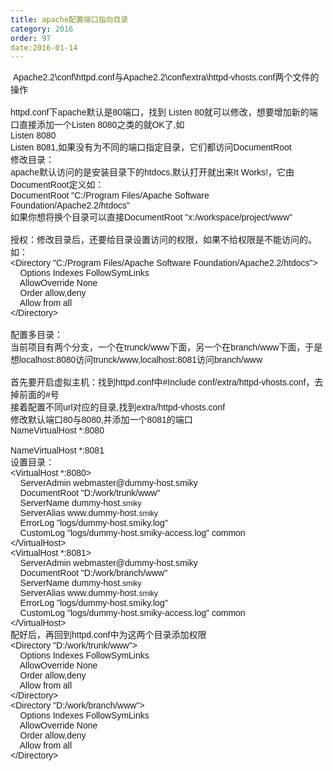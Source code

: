 ```yaml
---
title: apache配置端口指向目录
category: 2016
order: 97
date:2016-01-14
---
```

<div>
<div>&nbsp;<span style="font-family:Helvetica, Tahoma, Arial, sans-serif">Apache2.2\conf\httpd.conf与Apache2.2\conf\extra\httpd-vhosts.conf两个文件的操作</span><br/>
</div>
<p style="margin-top:0px;margin-bottom:0px;padding:0px;font-family:Helvetica, Tahoma, Arial, sans-serif">&nbsp;</p>
<p style="margin-top:0px;margin-bottom:0px;padding:0px;font-family:Helvetica, Tahoma, Arial, sans-serif">httpd.conf下apache默认是80端口，找到 Listen 80就可以修改，想要增加新的端口直接添加一个Listen 8080之类的就OK了,如</p>
<p style="margin-top:0px;margin-bottom:0px;padding:0px;font-family:Helvetica, Tahoma, Arial, sans-serif">Listen 8080</p>
<p style="margin-top:0px;margin-bottom:0px;padding:0px;font-family:Helvetica, Tahoma, Arial, sans-serif">Listen 8081,如果没有为不同的端口指定目录，它们都访问DocumentRoot</p>
<p style="margin-top:0px;margin-bottom:0px;padding:0px;font-family:Helvetica, Tahoma, Arial, sans-serif">修改目录：</p>
<p style="margin-top:0px;margin-bottom:0px;padding:0px;font-family:Helvetica, Tahoma, Arial, sans-serif">apache默认访问的是安装目录下的htdocs,默认打开就出来It Works!，它由DocumentRoot定义如：</p>
<p style="margin-top:0px;margin-bottom:0px;padding:0px;font-family:Helvetica, Tahoma, Arial, sans-serif">DocumentRoot "C:/Program Files/Apache Software Foundation/Apache2.2/htdocs"</p>
<p style="margin-top:0px;margin-bottom:0px;padding:0px;font-family:Helvetica, Tahoma, Arial, sans-serif">如果你想将换个目录可以直接DocumentRoot "x:/workspace/project/www"</p>
<p style="margin-top:0px;margin-bottom:0px;padding:0px;font-family:Helvetica, Tahoma, Arial, sans-serif">&nbsp;</p>
<p style="margin-top:0px;margin-bottom:0px;padding:0px;font-family:Helvetica, Tahoma, Arial, sans-serif">授权：修改目录后，还要给目录设置访问的权限，如果不给权限是不能访问的。如：</p>
<p style="margin-top:0px;margin-bottom:0px;padding:0px;font-family:Helvetica, Tahoma, Arial, sans-serif">&lt;Directory "C:/Program Files/Apache Software Foundation/Apache2.2/htdocs"&gt;</p>
<p style="margin-top:0px;margin-bottom:0px;padding:0px;font-family:Helvetica, Tahoma, Arial, sans-serif">&nbsp; &nbsp; Options Indexes FollowSymLinks</p>
<p style="margin-top:0px;margin-bottom:0px;padding:0px;font-family:Helvetica, Tahoma, Arial, sans-serif">&nbsp; &nbsp; AllowOverride None</p>
<p style="margin-top:0px;margin-bottom:0px;padding:0px;font-family:Helvetica, Tahoma, Arial, sans-serif">&nbsp; &nbsp; Order allow,deny</p>
<p style="margin-top:0px;margin-bottom:0px;padding:0px;font-family:Helvetica, Tahoma, Arial, sans-serif">&nbsp; &nbsp; Allow from all</p>
<p style="margin-top:0px;margin-bottom:0px;padding:0px;font-family:Helvetica, Tahoma, Arial, sans-serif">&lt;/Directory&gt;</p>
<p style="margin-top:0px;margin-bottom:0px;padding:0px;font-family:Helvetica, Tahoma, Arial, sans-serif">&nbsp;</p>
<p style="margin-top:0px;margin-bottom:0px;padding:0px;font-family:Helvetica, Tahoma, Arial, sans-serif">配置多目录：</p>
<p style="margin-top:0px;margin-bottom:0px;padding:0px;font-family:Helvetica, Tahoma, Arial, sans-serif">当前项目有两个分支，一个在trunck/www下面，另一个在branch/www下面，于是想localhost:8080访问trunck/www,localhost:8081访问branch/www</p>
<p style="margin-top:0px;margin-bottom:0px;padding:0px;font-family:Helvetica, Tahoma, Arial, sans-serif">&nbsp;</p>
<p style="margin-top:0px;margin-bottom:0px;padding:0px;font-family:Helvetica, Tahoma, Arial, sans-serif">首先要开启虚拟主机：找到httpd.conf中#Include conf/extra/httpd-vhosts.conf，去掉前面的#号</p>
<p style="margin-top:0px;margin-bottom:0px;padding:0px;font-family:Helvetica, Tahoma, Arial, sans-serif">接着配置不同url对应的目录,找到extra/httpd-vhosts.conf</p>
<p style="margin-top:0px;margin-bottom:0px;padding:0px;font-family:Helvetica, Tahoma, Arial, sans-serif">修改默认端口80与8080,并添加一个8081的端口</p>
<p style="margin-top:0px;margin-bottom:0px;padding:0px;font-family:Helvetica, Tahoma, Arial, sans-serif">NameVirtualHost *:8080</p>
<p style="margin-top:0px;margin-bottom:0px;padding:0px;font-family:Helvetica, Tahoma, Arial, sans-serif">&nbsp;</p>
<p style="margin-top:0px;margin-bottom:0px;padding:0px;font-family:Helvetica, Tahoma, Arial, sans-serif">NameVirtualHost *:8081</p>
<p style="margin-top:0px;margin-bottom:0px;padding:0px;font-family:Helvetica, Tahoma, Arial, sans-serif">设置目录：</p>
<p style="margin-top:0px;margin-bottom:0px;padding:0px;font-family:Helvetica, Tahoma, Arial, sans-serif">&lt;VirtualHost *:8080&gt;</p>
<p style="margin-top:0px;margin-bottom:0px;padding:0px;font-family:Helvetica, Tahoma, Arial, sans-serif">&nbsp; &nbsp; ServerAdmin webmaster@dummy-host.smiky</p>
<p style="margin-top:0px;margin-bottom:0px;padding:0px;font-family:Helvetica, Tahoma, Arial, sans-serif">&nbsp; &nbsp; DocumentRoot "D:/work/trunk/www"</p>
<p style="margin-top:0px;margin-bottom:0px;padding:0px;font-family:Helvetica, Tahoma, Arial, sans-serif">&nbsp; &nbsp; ServerName dummy-host.<span style="font-size:12px">smiky</span></p>
<p style="margin-top:0px;margin-bottom:0px;padding:0px;font-family:Helvetica, Tahoma, Arial, sans-serif">&nbsp; &nbsp; ServerAlias www.dummy-host.<span style="font-size:12px">smiky</span></p>
<p style="margin-top:0px;margin-bottom:0px;padding:0px;font-family:Helvetica, Tahoma, Arial, sans-serif">&nbsp; &nbsp; ErrorLog "logs/dummy-host.smiky.log"</p>
<p style="margin-top:0px;margin-bottom:0px;padding:0px;font-family:Helvetica, Tahoma, Arial, sans-serif">&nbsp; &nbsp; CustomLog "logs/dummy-host.smiky-access.log" common</p>
<p style="margin-top:0px;margin-bottom:0px;padding:0px;font-family:Helvetica, Tahoma, Arial, sans-serif">&lt;/VirtualHost&gt;</p>
<p style="margin-top:0px;margin-bottom:0px;padding:0px;font-family:Helvetica, Tahoma, Arial, sans-serif">&lt;VirtualHost *:8081&gt;</p>
<p style="margin-top:0px;margin-bottom:0px;padding:0px;font-family:Helvetica, Tahoma, Arial, sans-serif">&nbsp; &nbsp; ServerAdmin webmaster@dummy-host.smiky</p>
<p style="margin-top:0px;margin-bottom:0px;padding:0px;font-family:Helvetica, Tahoma, Arial, sans-serif">&nbsp; &nbsp; DocumentRoot "D:/work/branch/www"</p>
<p style="margin-top:0px;margin-bottom:0px;padding:0px;font-family:Helvetica, Tahoma, Arial, sans-serif">&nbsp; &nbsp; ServerName dummy-host.<span style="font-size:12px">smiky</span></p>
<p style="margin-top:0px;margin-bottom:0px;padding:0px;font-family:Helvetica, Tahoma, Arial, sans-serif">&nbsp; &nbsp; ServerAlias www.dummy-host.<span style="font-size:12px">smiky</span></p>
<p style="margin-top:0px;margin-bottom:0px;padding:0px;font-family:Helvetica, Tahoma, Arial, sans-serif">&nbsp; &nbsp; ErrorLog "logs/dummy-host.smiky.log"</p>
<p style="margin-top:0px;margin-bottom:0px;padding:0px;font-family:Helvetica, Tahoma, Arial, sans-serif">&nbsp; &nbsp; CustomLog "logs/dummy-host.smiky-access.log" common</p>
<p style="margin-top:0px;margin-bottom:0px;padding:0px;font-family:Helvetica, Tahoma, Arial, sans-serif">&lt;/VirtualHost&gt;</p>
<p style="margin-top:0px;margin-bottom:0px;padding:0px;font-family:Helvetica, Tahoma, Arial, sans-serif">配好后，再回到httpd.conf中为这两个目录添加权限</p>
<p style="margin-top:0px;margin-bottom:0px;padding:0px;font-family:Helvetica, Tahoma, Arial, sans-serif">&lt;Directory "D:/work/trunk/www"&gt;</p>
<p style="margin-top:0px;margin-bottom:0px;padding:0px;font-family:Helvetica, Tahoma, Arial, sans-serif">&nbsp; &nbsp; Options Indexes FollowSymLinks</p>
<p style="margin-top:0px;margin-bottom:0px;padding:0px;font-family:Helvetica, Tahoma, Arial, sans-serif">&nbsp; &nbsp; AllowOverride None</p>
<p style="margin-top:0px;margin-bottom:0px;padding:0px;font-family:Helvetica, Tahoma, Arial, sans-serif">&nbsp; &nbsp; Order allow,deny</p>
<p style="margin-top:0px;margin-bottom:0px;padding:0px;font-family:Helvetica, Tahoma, Arial, sans-serif">&nbsp; &nbsp; Allow from all</p>
<p style="margin-top:0px;margin-bottom:0px;padding:0px;font-family:Helvetica, Tahoma, Arial, sans-serif">&lt;/Directory&gt;</p>
<p style="margin-top:0px;margin-bottom:0px;padding:0px;font-family:Helvetica, Tahoma, Arial, sans-serif">&lt;Directory "D:/work/branch/www"&gt;</p>
<p style="margin-top:0px;margin-bottom:0px;padding:0px;font-family:Helvetica, Tahoma, Arial, sans-serif">&nbsp; &nbsp; Options Indexes FollowSymLinks</p>
<p style="margin-top:0px;margin-bottom:0px;padding:0px;font-family:Helvetica, Tahoma, Arial, sans-serif">&nbsp; &nbsp; AllowOverride None</p>
<p style="margin-top:0px;margin-bottom:0px;padding:0px;font-family:Helvetica, Tahoma, Arial, sans-serif">&nbsp; &nbsp; Order allow,deny</p>
<p style="margin-top:0px;margin-bottom:0px;padding:0px;font-family:Helvetica, Tahoma, Arial, sans-serif">&nbsp; &nbsp; Allow from all</p>
<p style="margin-top:0px;margin-bottom:0px;padding:0px;font-family:Helvetica, Tahoma, Arial, sans-serif">&lt;/Directory&gt;</p>
<br/>
</div>

